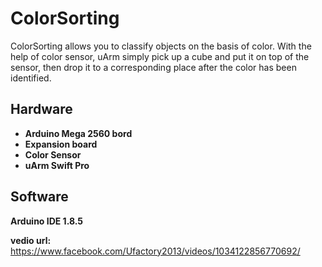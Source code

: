 
# ColorSorting #
ColorSorting allows you to classify objects on the basis of color. With the help of color sensor, uArm simply pick up a cube and put it on top of the sensor, then drop it to a corresponding place after the color has been identified.

## Hardware ##

- **Arduino Mega 2560 bord**
- **Expansion board**
- **Color Sensor**
- **uArm Swift Pro**


## Software ##
**Arduino IDE 1.8.5**

**vedio url:** https://www.facebook.com/Ufactory2013/videos/1034122856770692/
